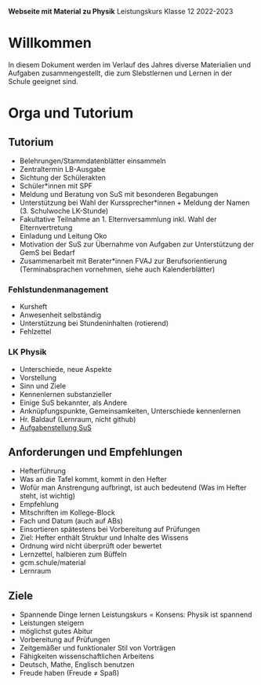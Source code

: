 **Webseite mit Material zu Physik**
	Leistungskurs Klasse 12 2022-2023

# Willkommen

In diesem Dokument werden im Verlauf des Jahres diverse Materialien und Aufgaben zusammengestellt, die zum Slebstlernen und Lernen in der Schule geeignet sind.

# Orga und Tutorium

## Tutorium

* Belehrungen/Stammdatenblätter einsammeln
* Zentraltermin LB-Ausgabe
* Sichtung der Schülerakten
* Schüler*innen mit SPF
* Meldung und Beratung von SuS mit besonderen Begabungen
* Unterstützung bei Wahl der Kurssprecher*innen + Meldung der Namen (3. Schulwoche LK-Stunde)
* Fakultative Teilnahme an 1. Elternversammlung inkl. Wahl der Elternvertretung
 * Einladung und Leitung Oko
* Motivation der SuS zur Übernahme von Aufgaben zur Unterstützung der GemS bei Bedarf
* Zusammenarbeit mit Berater*innen FVAJ zur Berufsorientierung (Terminabsprachen vornehmen, siehe auch Kalenderblätter)

### Fehlstunden&shy;management

* Kursheft
 * Anwesenheit selbständig
 * Unterstützung bei Stundeninhalten (rotierend)
* Fehlzettel

### LK Physik

* Unterschiede, neue Aspekte
* Vorstellung
 * Sinn und Ziele
  * Kennenlernen substanzieller
  * Einige SuS bekannter, als Andere
  * Anknüpfungspunkte, Gemeinsamkeiten, Unterschiede kennenlernen
 * Hr. Baldauf (Lernraum, nicht github)
 * [Aufgabenstellung SuS](aufgabe_vorstellung.md)

## Anforderungen und Empfehlungen

* Hefterführung
 * Was an die Tafel kommt, kommt in den Hefter
 * Wofür man Anstrengung aufbringt, ist auch bedeutend (Was im Hefter steht, ist wichtig)
 * Empfehlung
  * Mitschriften im Kollege-Block
  * Fach und Datum (auch auf ABs)
  * Einsortieren spätestens bei Vorbereitung auf Prüfungen
 * Ziel: Hefter enthält Struktur und Inhalte des Wissens
 * Ordnung wird nicht überprüft oder bewertet
* Lernzettel, halbieren zum Büffeln
* gcm.schule/material
* Lernraum

## Ziele

* Spannende Dinge lernen Leistungskurs = Konsens: Physik ist spannend
* Leistungen steigern
* möglichst gutes Abitur
* Vorbereitung auf Prüfungen
* Zeitgemäßer und funktionaler Stil von Vorträgen
* Fähigkeiten wissenschaftlichen Arbeitens
* Deutsch, Mathe, Englisch benutzen
* Freude haben (Freude ≠ Spaß)
